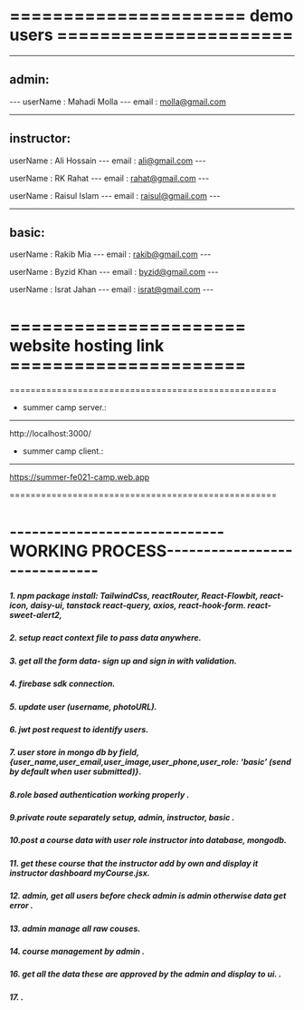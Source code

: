 # ====================== demo users ======================

---

## admin:

--- userName : Mahadi Molla
--- email : molla@gmail.com

---

## instructor:

userName : Ali Hossain ---
email : ali@gmail.com ---

userName : RK Rahat ---
email : rahat@gmail.com ---

userName : Raisul Islam ---
email : raisul@gmail.com ---

---

## basic:

userName : Rakib Mia ---
email : rakib@gmail.com ---

userName : Byzid Khan ---
email : byzid@gmail.com ---

userName : Israt Jahan ---
email : israt@gmail.com ---

# ====================== website hosting link ======================

===================================================

- summer camp server.:

---

http://localhost:3000/

- summer camp client.:

---

https://summer-fe021-camp.web.app

===================================================

# -----------------------------WORKING PROCESS-----------------------------

##### 1. npm package install: TailwindCss, reactRouter, React-Flowbit, react-icon, daisy-ui, tanstack react-query, axios, react-hook-form. react-sweet-alert2,

##### 2. setup react context file to pass data anywhere.

##### 3. get all the form data- sign up and sign in with validation.

##### 4. firebase sdk connection.

##### 5. update user (username, photoURL).

##### 6. jwt post request to identify users.

##### 7. user store in mongo db by field, {user_name,user_email,user_image,user_phone,user_role: ‘basic’ (send by default when user submitted)}.

##### 8.role based authentication working properly .

##### 9.private route separately setup, admin, instructor, basic .

##### 10.post a course data with user role instructor into database, mongodb.

##### 11. get these course that the instructor add by own and display it instructor dashboard myCourse.jsx.

##### 12. admin, get all users before check admin is admin otherwise data get error .

##### 13. admin manage all raw couses.

##### 14. course management by admin .

##### 16. get all the data these are approved by the admin and display to ui. .

##### 17. .
